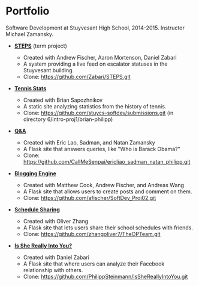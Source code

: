 Portfolio
=========
Software Development at Stuyvesant High School, 2014-2015. Instructor Michael Zamansky.
- [**STEPS**](https://github.com/Zabari/STEPS) (term project)
    - Created with Andrew Fischer, Aaron Mortenson, Daniel Zabari
    - A system providing a live feed on escalator statuses in the Stuyvesant building.
    - Clone: https://github.com/Zabari/STEPS.git
- [**Tennis Stats**](https://github.com/stuycs-softdev/submissions/tree/master/6/intro-proj1/brian-philipp)
    - Created with Brian Sapozhnikov
    - A static site analyzing statistics from the history of tennis.
    - Clone: https://github.com/stuycs-softdev/submissions.git (in directory 6/intro-proj1/brian-philipp)
- [**Q&A**](https://github.com/CallMeSenpai/ericliao_sadman_natan_philipp)
    - Created with Eric Lao, Sadman, and Natan Zamansky
    - A Flask site that answers queries, like "Who is Barack Obama?"
    - Clone: https://github.com/CallMeSenpai/ericliao_sadman_natan_philipp.git

- [**Blogging Engine**](https://github.com/afischer/SoftDev_Proj02)
    - Created with Matthew Cook, Andrew Fischer, and Andreas Wang
    - A Flask site that allows users to create posts and comment on them.
    - Clone: https://github.com/afischer/SoftDev_Proj02.git

- [**Schedule Sharing**](https://github.com/zhangoliver7/TheOPTeam)
    - Created with Oliver Zhang    
    - A Flask site that lets users share their school schedules with friends.
    - Clone: https://github.com/zhangoliver7/TheOPTeam.git

- [**Is She Really Into You?**](https://github.com/PhilippSteinmann/IsSheReallyIntoYou)
    - Created with Daniel Zabari
    - A Flask site that where users can analyze their Facebook relationship with others.
    - Clone: https://github.com/PhilippSteinmann/IsSheReallyIntoYou.git

